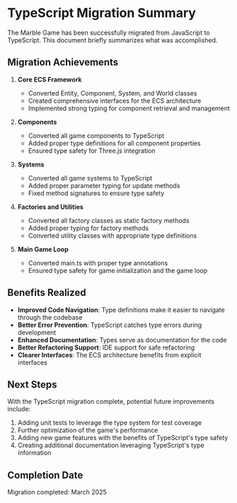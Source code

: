 # TypeScript Migration Summary

The Marble Game has been successfully migrated from JavaScript to TypeScript. This document briefly summarizes what was accomplished.

## Migration Achievements

1. **Core ECS Framework**
   - Converted Entity, Component, System, and World classes
   - Created comprehensive interfaces for the ECS architecture
   - Implemented strong typing for component retrieval and management

2. **Components**
   - Converted all game components to TypeScript
   - Added proper type definitions for all component properties
   - Ensured type safety for Three.js integration

3. **Systems**
   - Converted all game systems to TypeScript
   - Added proper parameter typing for update methods
   - Fixed method signatures to ensure type safety

4. **Factories and Utilities**
   - Converted all factory classes as static factory methods
   - Added proper typing for factory methods
   - Converted utility classes with appropriate type definitions

5. **Main Game Loop**
   - Converted main.ts with proper type annotations
   - Ensured type safety for game initialization and the game loop

## Benefits Realized

- **Improved Code Navigation**: Type definitions make it easier to navigate through the codebase
- **Better Error Prevention**: TypeScript catches type errors during development
- **Enhanced Documentation**: Types serve as documentation for the code
- **Better Refactoring Support**: IDE support for safe refactoring
- **Clearer Interfaces**: The ECS architecture benefits from explicit interfaces

## Next Steps

With the TypeScript migration complete, potential future improvements include:

1. Adding unit tests to leverage the type system for test coverage
2. Further optimization of the game's performance
3. Adding new game features with the benefits of TypeScript's type safety
4. Creating additional documentation leveraging TypeScript's type information

## Completion Date

Migration completed: March 2025
